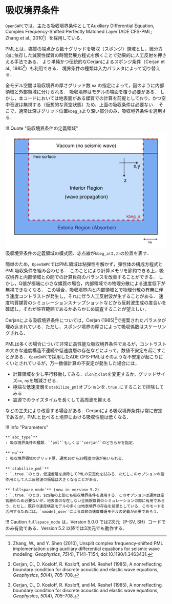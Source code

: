 # 吸収境界条件

`OpenSWPC`では，主たる吸収境界条件としてAuxiliary Differential Equation, Complex
Frequency-Shifted Perfectly Matched Layer (ADE CFS-PML; Zhang et al., 2010[^Zhang2010]）を採用している．

[^Zhang2010]: Zhang, W., and Y. Shen (2010), Unsplit complex frequency-shifted PML implementation using auxiliary differential equations for seismic wave modeling, _Geophysics_, _75_(4), T141–T154, doi:10.1190/1.3463431.

PMLとは，媒質の端点から数十グリッドを吸収（スポンジ）領域とし，微分方向に依存した減衰性媒質の時間発展方程式を解くことで効果的に人工反射を押さえる手法である．
より単純かつ伝統的なCerjanによるスポンジ条件（Cerjan et al., 1985[^Cerjan1985]）も利用できる．
境界条件の種類は入力パラメタによって切り替える．

[^Cerjan1985]: Cerjan, C., D. Kosloff, R. Kosloff, and M. Reshef (1985), A nonreflecting boundary condition for discrete acoustic and elastic wave equations, _Geophysics_, _50_(4), 705–708.

全モデル空間は吸収境界の厚さグリッド数 `na` の指定によって，図のように内部領域と外部領域に分けられる．
吸収境界はモデルの端面を覆う必要がある．
しかし，本コードにおいては地表面がある媒質での計算を前提としており，かつ空中音波は無視する（仮想的な真空状態）ため，上面の吸収条件は必要ない．
そこで，通常は深さグリッド位置`kbeg_a`より深い部分のみ，吸収境界条件を適用する．

!!! Quote "吸収境界条件の定義領域"
    ![](../../fig/absorber_region.png)
    吸収境界条件の定義領域の模式図．赤点線が`kbeg_a(I,J)`の位置を表す．


簡単のため，`OpenSWPC`ではPML領域は粘弾性を解かず，弾性体の構成方程式とPML吸収条件を組み合わせる．
このことにより計算メモリを節約できる上，吸収境界と内部領域との間での計算負荷のバランスを改善することができる．
しかし，Q値が極端に小さな媒質の場合，内部領域での物理分散による速度低下が無視できなくなる．
この場合，吸収境界内と内部領域とで物理分散の有無に伴う速度コントラストが発生し，それに伴う人工反射波が生ずることがある．
速度均質媒質のシミュレーションスナップショットなどから反射波生成の度合いを確認し，それが許容範囲であるかあらかじめ調査することが望ましい．

Cerjanによる吸収境界条件については，Cerjan (1985)[^Cerjan1985]で提案されたパラメタが埋め込まれている．ただし，スポンジ境界の厚さによって吸収係数はスケーリングされる．

PMLは多くの場合について非常に高性能な吸収境界条件であるが，コントラストの大きな速度構造不連続や低速度層の存在などによって，数値不安定を起こすことがある．
`OpenSWPC`で採用したADE CFS-PMLはそのような不安定が起こりにくいとされているが，万一数値計算の不安定が発生した場合には，

  - 計算領域を少し平行移動してみる．`clon`と`clat`を変更するか，グリッドサイズ`nx`, `ny`を増減させる．
  - 極端な低速度層を`stabilize_pml`オプションを`.true.`にすることで排除してみる
  - 震源でのライズタイムを長くして高周波を抑える

などの工夫により改善する場合がある．Cerjanによる吸収境界条件は常に安定であるが，PMLと比べると境界における吸収性能は低くなる．

!!! Info "Parameters"

    **`abc_type`**
    : 吸収境界条件の種類．`’pml’`もしくは`’cerjan’`のどちらかを指定．

    **`na`**
    : 吸収境界領域のグリッド厚．通常10から20程度の値が用いられる．

    **`stabilize_pml`**
    : `.true.`のとき，低速度層を排除してPMLの安定化を試みる．ただしこのオプションの副作用として人工反射波の振幅は大きくなることがある．

    **`fullspace_mode`** (new in version 5.2)
    : `.true.`のとき，$z$軸の上部にも吸収境界条件を適用する．このオプションは通常は空気層のため必要ないが，地表面の存在しない全無限媒質のシミュレーションの際に有用であろう．ただし，既存の速度構造モデルの多くは地表境界の存在を前提としている．このモードを活用するためには，`vmodel_user`による自前の速度構造モデルの定義が必要であろう．
  
!!! Caution
    `fullspace_mode` は，Version 5.0.0 では2次元（P-SV, SH）コードでのみ有効である．Version 5.2 以降では3次元でも動作する．
    